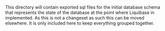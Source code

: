 This directory will contain exported sql files for the initial database schema that represents the state of the database at the point where Liquibase in implemented.
As this is not a changeset as such this can be moved elsewhere. It is only included here to keep everything grouped together.
